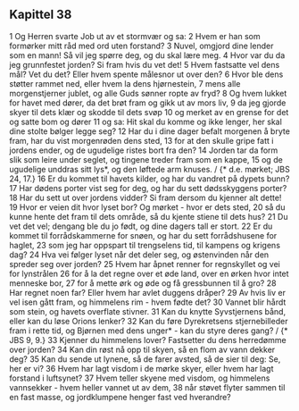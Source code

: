 ## Kapittel 38

1 Og Herren svarte Job ut av et stormvær og sa:
2 Hvem er han som formørker mitt råd med ord uten forstand?
3 Nuvel, omgjord dine lender som en mann! Så vil jeg spørre deg, og du skal lære meg.
4 Hvor var du da jeg grunnfestet jorden? Si fram hvis du vet det!
5 Hvem fastsatte vel dens mål? Vet du det? Eller hvem spente målesnor ut over den?
6 Hvor ble dens støtter rammet ned, eller hvem la dens hjørnestein,
7 mens alle morgenstjerner jublet, og alle Guds sønner ropte av fryd?
8 Og hvem lukket for havet med dører, da det brøt fram og gikk ut av mors liv,
9 da jeg gjorde skyer til dets klær og skodde til dets svøp
10 og merket av en grense for det og satte bom og dører
11 og sa: Hit skal du komme og ikke lenger, her skal dine stolte bølger legge seg?
12 Har du i dine dager befalt morgenen å bryte fram, har du vist morgenrøden dens sted,
13 for at den skulle gripe fatt i jordens ender, og de ugudelige ristes bort fra den?
14 Jorden tar da form slik som leire under seglet, og tingene treder fram som en kappe,
15 og de ugudelige unddras sitt lys*, og den løftede arm knuses. / {* d.e. mørket; JBS 24, 17.}
16 Er du kommet til havets kilder, og har du vandret på dypets bunn?
17 Har dødens porter vist seg for deg, og har du sett dødsskyggens porter?
18 Har du sett ut over jordens vidder? Si fram dersom du kjenner alt dette!
19 Hvor er veien dit hvor lyset bor? Og mørket - hvor er dets sted,
20 så du kunne hente det fram til dets område, så du kjente stiene til dets hus?
21 Du vet det vel; dengang ble du jo født, og dine dagers tall er stort.
22 Er du kommet til forrådskammerne for snøen, og har du sett forrådshusene for haglet,
23 som jeg har oppspart til trengselens tid, til kampens og krigens dag?
24 Hva vei følger lyset når det deler seg, og østenvinden når den spreder seg over jorden?
25 Hvem har åpnet renner for regnskyllet og vei for lynstrålen
26 for å la det regne over et øde land, over en ørken hvor intet menneske bor,
27 for å mette ørk og øde og få gressbunnen til å gro?
28 Har regnet noen far? Eller hvem har avlet duggens dråper?
29 Av hvis liv er vel isen gått fram, og himmelens rim - hvem fødte det?
30 Vannet blir hårdt som stein, og havets overflate stivner.
31 Kan du knytte Syvstjernens bånd, eller kan du løse Orions lenker?
32 Kan du føre Dyrekretsens stjernebilleder fram i rette tid, og Bjørnen med dens unger* - kan du styre deres gang? / {* JBS 9, 9.}
33 Kjenner du himmelens lover? Fastsetter du dens herredømme over jorden?
34 Kan din røst nå opp til skyen, så en flom av vann dekker deg?
35 Kan du sende ut lynene, så de farer avsted, så de sier til deg: Se, her er vi?
36 Hvem har lagt visdom i de mørke skyer, eller hvem har lagt forstand i luftsynet?
37 Hvem teller skyene med visdom, og himmelens vannsekker - hvem heller vannet ut av dem,
38 når støvet flyter sammen til en fast masse, og jordklumpene henger fast ved hverandre?

